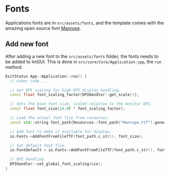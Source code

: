 # Fonts

Applications fonts are in `src/assets/fonts`, and the template comes with the amazing open source font [Manrope](https://manropefont.com).

## Add new font

After adding a new font to the `src/assets/fonts` folder, the fonts needs to be added to ImGUI. This is done in `src/core/Core/Application.cpp`, the `run` method.

```c++
ExitStatus App::Application::run() {
  // other code ...

  // Get DPI scaling for high DPI display handling.
  const float font_scaling_factor{DPIHandler::get_scale()};

  // Sets the base font size, scaled relative to the monitor DPI.
  const float font_size{18.0F * font_scaling_factor};

  // Load the actual font file from resources.
  const std::string font_path{Resources::font_path("Manrope.ttf").generic_string()};

  // Add font to make it available for display.
  io.Fonts->AddFontFromFileTTF(font_path.c_str(), font_size);

  // Set default font file.
  io.FontDefault = io.Fonts->AddFontFromFileTTF(font_path.c_str(), font_size);

  // DPI handling.
  DPIHandler::set_global_font_scaling(&io);
}
```
